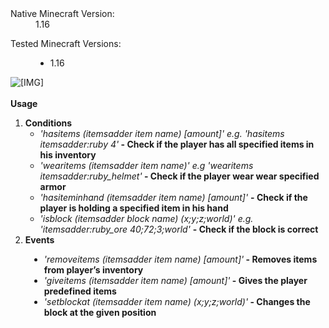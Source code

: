 
<div class="customResourceFields aboveInfo">
<dl class="customResourceFieldnative_mc_version">
<dt>Native Minecraft Version:</dt>
<dd>1.16</dd>
</dl>
<dl class="customResourceFieldmc_versions">
<dt>Tested Minecraft Versions:</dt>
<dd><ul class="plainList"><li>1.16</li></ul></dd>
</dl>
</div>
<img src="https://i.imgur.com/QztvB5p.png" class="bbCodeImage LbImage" alt="[​IMG]" data-url="https://i.imgur.com/QztvB5p.png" style=""> <br>
<br>
<b>Usage</b><br>
<ol>
<li><b>Conditions</b><ul>
<li><i>'hasitems (itemsadder item name) [amount]' e.g. 'hasitems itemsadder:ruby 4'</i><b> - Check if the player has all specified items in his inventory</b></li>
<li><i>'wearitems (itemsadder item name)' e.g 'wearitems itemsadder:ruby_helmet'</i><b><b> - Check if the player wear wear specified armor</b></b></li>
<li><i>'hasiteminhand (itemsadder item name) [amount]' </i><b>- Check if the player is holding a specified item in his hand</b></li>
<li><i>'isblock (itemsadder block name) (x;y;z;world)' e.g. 'itemsadder:ruby_ore 40;72;3;world' </i><b><b>- Check if the block is correct</b></b></li>
</ul></li>
<li><b>Events</b></li>
</ol><div style="padding-left: 30px"><ul>
<li><i>'removeitems (itemsadder item name) [amount]'</i><b> - Removes items from player’s inventory</b></li>
<li><i>'giveitems (itemsadder item name) [amount]'</i><b> - Gives the player predefined items</b></li>
<li><i>'setblockat (itemsadder item name) (x;y;z;world)'</i><b> - Changes the block at the given position</b></li>
</ul>​</div>
</blockquote></article>
<div class="messageMeta">
</div>
</li>
